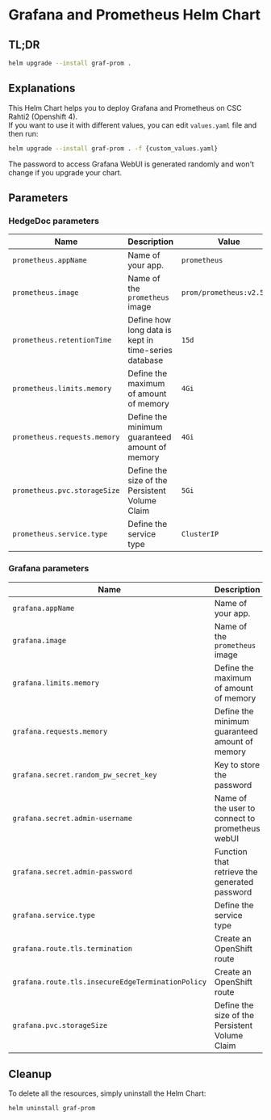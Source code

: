 # Grafana and Prometheus Helm Chart
## TL;DR
```sh
helm upgrade --install graf-prom .
```

## Explanations
This Helm Chart helps you to deploy Grafana and Prometheus on CSC Rahti2 (Openshift 4).  
If you want to use it with different values, you can edit `values.yaml` file and then run:  
```sh
helm upgrade --install graf-prom . -f {custom_values.yaml}
```

The password to access Grafana WebUI is generated randomly and won't change if you upgrade your chart.

## Parameters

### HedgeDoc parameters

| Name                                                 | Description                                             | Value                             |
| ---------------------------------------------------- | ------------------------------------------------------- | --------------------------------- |
| `prometheus.appName`                                 | Name of your app.                                       | `prometheus`                      |
| `prometheus.image`                                   | Name of the `prometheus` image                          | `prom/prometheus:v2.50.1`         |
| `prometheus.retentionTime`                           | Define how long data is kept in time-series database    | `15d`                             |
| `prometheus.limits.memory`                           | Define the maximum of amount of memory                  | `4Gi`                             |
| `prometheus.requests.memory`                         | Define the minimum guaranteed amount of memory          | `4Gi`                             |
| `prometheus.pvc.storageSize`                         | Define the size of the Persistent Volume Claim          | `5Gi`                             |
| `prometheus.service.type`                            | Define the service type                                 | `ClusterIP`                       |

### Grafana parameters

| Name                                                 | Description                                             | Value                                      |
| ---------------------------------------------------- | ------------------------------------------------------- | ------------------------------------------ |
| `grafana.appName`                                    | Name of your app.                                       | `grafana`                                  |
| `grafana.image`                                      | Name of the `prometheus` image                          | `grafana/grafana:10.2.4`                   |
| `grafana.limits.memory`                              | Define the maximum of amount of memory                  | `1Gi`                                      |
| `grafana.requests.memory`                            | Define the minimum guaranteed amount of memory          | `1Gi`                                      |
| `grafana.secret.random_pw_secret_key`                | Key to store the password                               | `admin-password`                           |
| `grafana.secret.admin-username`                       | Name of the user to connect to prometheus webUI         | `admin`                                    |
| `grafana.secret.admin-password`                       | Function that retrieve the generated password           | `'{{- include "random_pw_reusable" . - }}` |
| `grafana.service.type`                               | Define the service type                                 | `ClusterIP`                                |
| `grafana.route.tls.termination`                      | Create an OpenShift route                               | `edge`                                     |
| `grafana.route.tls.insecureEdgeTerminationPolicy`    | Create an OpenShift route                               | `Redirect`                                 |
| `grafana.pvc.storageSize`                            | Define the size of the Persistent Volume Claim          | `5Gi`                                      |

## Cleanup
To delete all the resources, simply uninstall the Helm Chart:
```sh
helm uninstall graf-prom
```